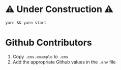 # ⚠ Under Construction  ⚠

`yarn && yarn start`

# Github Contributors

1. Copy `.env.example` to `.env`
2. Add the appropriate Github values in the `.env` file